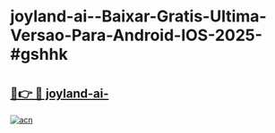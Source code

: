 # joyland-ai--Baixar-Gratis-Ultima-Versao-Para-Android-IOS-2025-#gshhk

# <h2><a href="https://ainizakaria.my?title=joyland-ai-&ref=22M">🔗👉 🔴 joyland-ai-</a></h2>

[![acn](https://github.com/user-attachments/assets/0f9c940e-d8b0-45ae-aac7-cd30a18b3e1c)](https://ainizakaria.my?title=joyland-ai-&ref=22M)

